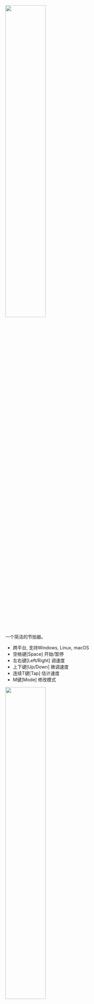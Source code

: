 <img src='./src/huanbu.png' width='50%'/>

一个简洁的节拍器。
- 跨平台, 支持Windows, Linux, macOS
- 空格键[Space] 开始/暂停
- 左右键[Left/Right] 调速度
- 上下键[Up/Down] 微调速度
- 连续T键[Tap] 估计速度
- M键[Mode] 修改模式
<img src='https://cdn.jsdelivr.net/gh/HuangJiaLian/DataBase0@master/uPic/2022_03_28_21_PkEatI.png' width='50%'/>
<img src='https://cdn.jsdelivr.net/gh/HuangJiaLian/DataBase0@master/uPic/2022_03_28_21_koFg0a.png' width='50%'/>
